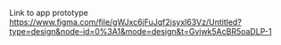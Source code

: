 Link to app prototype
https://www.figma.com/file/gWJxc6jFuJqf2jsyxl63Vz/Untitled?type=design&node-id=0%3A1&mode=design&t=Gvjwk5AcBR5oaDLP-1
